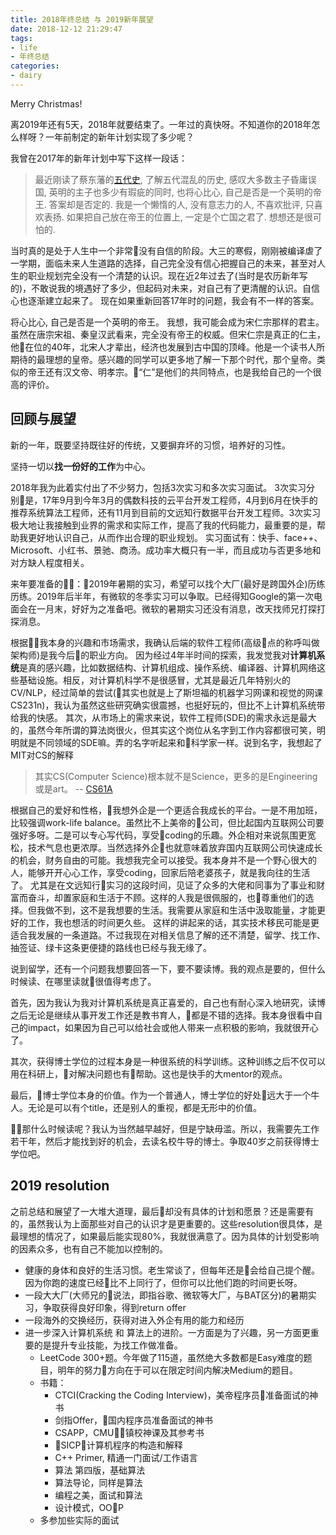 ```yaml
---
title: 2018年终总结 与 2019新年展望
date: 2018-12-12 21:29:47
tags:
- life
- 年终总结
categories:
- dairy
---
```


Merry Christmas!

离2019年还有5天，2018年就要结束了。一年过的真快呀。不知道你的2018年怎么样呀？一年前制定的新年计划实现了多少呢？

我曾在2017年的新年计划中写下这样一段话：
> 最近刚读了蔡东藩的[五代史](https://book.douban.com/subject/3089584/), 了解五代混乱的历史, 感叹大多数主子昏庸误国, 英明的主子也多少有瑕疵的同时, 也将心比心, 自己是否是一个英明的帝王. 答案却是否定的. 我是一个懒惰的人, 没有意志力的人, 不喜欢批评, 只喜欢表扬. 如果把自己放在帝王的位置上, 一定是个亡国之君了. 想想还是很可怕的.

当时真的是处于人生中一个非常没有自信的阶段。大三的寒假，刚刚被编译虐了一学期，面临未来人生道路的选择，自己完全没有信心把握自己的未来，甚至对人生的职业规划完全没有一个清楚的认识。现在近2年过去了(当时是农历新年写的)，不敢说我的境遇好了多少，但起码对未来，对自己有了更清醒的认识。自信心也逐渐建立起来了。
现在如果重新回答17年时的问题，我会有不一样的答案。

将心比心, 自己是否是一个英明的帝王。
我想，我可能会成为宋仁宗那样的君主。虽然在唐宗宋祖、秦皇汉武看来，完全没有帝王的权威。但宋仁宗是真正的仁主，他在位的40年，北宋人才辈出，经济也发展到古中国的顶峰。他是一个读书人所期待的最理想的皇帝。感兴趣的同学可以更多地了解一下那个时代，那个皇帝。类似的帝王还有汉文帝、明孝宗。“仁”是他们的共同特点，也是我给自己的一个很高的评价。

## 回顾与展望

新的一年，既要坚持既往好的传统，又要摒弃坏的习惯，培养好的习性。

坚持一切以**找一份好的工作**为中心。

2018年我为此着实付出了不少努力，包括3次实习和多次实习面试。
3次实习分别是，17年9月到今年3月的偶数科技的云平台开发工程师，4月到6月在快手的推荐系统算法工程师，还有11月到目前的文远知行数据平台开发工程师。3次实习极大地让我接触到业界的需求和实际工作，提高了我的代码能力，最重要的是，帮助我更好地认识自己，从而作出合理的职业规划。
实习面试有：快手、face++、Microsoft、小红书、景驰、商汤。成功率大概只有一半，而且成功与否更多地和对方缺人程度相关。

来年要准备的：2019年暑期的实习，希望可以找个大厂(最好是跨国外企)历练历练。2019年后半年，有微软的冬季实习可以争取。已经得知Google的第一次电面会在一月末，好好为之准备吧。微软的暑期实习还没有消息，改天找师兄打探打探消息。

根据我本身的兴趣和市场需求，我确认后端的软件工程师(高级点的称呼叫做架构师)是我今后的职业方向。
因为经过4年半时间的探索，我发觉我对**计算机系统**是真的感兴趣，比如数据结构、计算机组成、操作系统、编译器、计算机网络这些基础设施。相反，对计算机科学不是很感冒，尤其是最近几年特别火的CV/NLP，经过简单的尝试(其实也就是上了斯坦福的机器学习网课和视觉的网课CS231n)，我认为虽然这些研究确实很震撼，也挺好玩的，但比不上计算机系统带给我的快感。
其次，从市场上的需求来说，软件工程师(SDE)的需求永远是最大的，虽然今年所谓的算法岗很火，但其实这个岗位从名字到工作内容都很可笑，明明就是不同领域的SDE嘛。弄的名字听起来和科学家一样。说到名字，我想起了MIT对CS的解释

> 其实CS(Computer Science)根本就不是Science，更多的是Engineering或是art。
-- [CS61A](https://www.bilibili.com/video/av8515129)

根据自己的爱好和性格，我想外企是一个更适合我成长的平台。一是不用加班，比较强调work-life balance。虽然比不上美帝的公司，但比起国内互联网公司要强好多呀。二是可以专心写代码，享受coding的乐趣。外企相对来说氛围更宽松，技术气息也更浓厚。当然选择外企也就意味着放弃国内互联网公司快速成长的机会，财务自由的可能。我想我完全可以接受。我本身并不是一个野心很大的人，能够开开心心工作，享受coding，回家后陪老婆孩子，就是我向往的生活了。
尤其是在文远知行实习的这段时间，见证了众多的大佬和同事为了事业和财富而奋斗，却置家庭和生活于不顾。这样的人我是很佩服的，也尊重他们的选择。但我做不到，这不是我想要的生活。我需要从家庭和生活中汲取能量，才能更好的工作，我也想活的时间更久些。
这样的讲起来的话，其实技术移民可能是更适合我发展的一条道路。不过我现在对相关信息了解的还不清楚，留学、找工作、抽签证、绿卡这条更便捷的路线也已经与我无缘了。

说到留学，还有一个问题我想要回答一下，要不要读博。我的观点是要的，但什么时候读、在哪里读就很值得考虑了。

首先，因为我认为我对计算机系统是真正喜爱的，自己也有耐心深入地研究，读博之后无论是继续从事开发工作还是教书育人，都是不错的选择。我本身很看中自己的impact，如果因为自己可以给社会或他人带来一点积极的影响，我就很开心了。

其次，获得博士学位的过程本身是一种很系统的科学训练。这种训练之后不仅可以用在科研上，对解决问题也有帮助。这也是快手的大mentor的观点。

最后，博士学位本身的价值。作为一个普通人，博士学位的好处远大于一个牛人。无论是可以有个title，还是别人的重视，都是无形中的价值。

那什么时候读呢？我认为当然越早越好，但是宁缺毋滥。所以，我需要先工作若干年，然后才能找到好的机会，去读名校牛导的博士。争取40岁之前获得博士学位吧。

## 2019 resolution

之前总结和展望了一大堆大道理，最后却没有具体的计划和愿景？还是需要有的，虽然我认为上面那些对自己的认识才是更重要的。这些resolution很具体，是最理想的情况了，如果最后能实现80%，我就很满意了。因为具体的计划受影响的因素众多，也有自己不能加以控制的。

- 健康的身体和良好的生活习惯。老生常谈了，但每年还是会给自己提个醒。因为你跑的速度已经比不上同行了，但你可以比他们跑的时间更长呀。
- 一段大大厂(大师兄的说法，即指谷歌、微软等大厂，与BAT区分)的暑期实习，争取获得良好印象，得到return offer
- 一段海外的交换经历，获得对进入外企有用的能力和经历
- 进一步深入计算机系统 和 算法上的进阶。一方面是为了兴趣，另一方面更重要的是提升专业技能，为找工作做准备。
    - LeetCode 300+题。今年做了115道，虽然绝大多数都是Easy难度的题目，明年的努力方向在于可以在限定时间内解决Medium的题目。
    - 书籍：
        - CTCI(Cracking the Coding Interview)，美帝程序员准备面试的神书
        - 剑指Offer，国内程序员准备面试的神书
        - CSAPP，CMU镇校神课及其参考书
        - SICP，计算机程序的构造和解释
        - C++ Primer, 精通一门面试/工作语言
        - 算法 第四版，基础算法
        - 算法导论，同样是算法
        - 编程之美，面试和算法
        - 设计模式，OOP
    - 多参加些实际的面试


